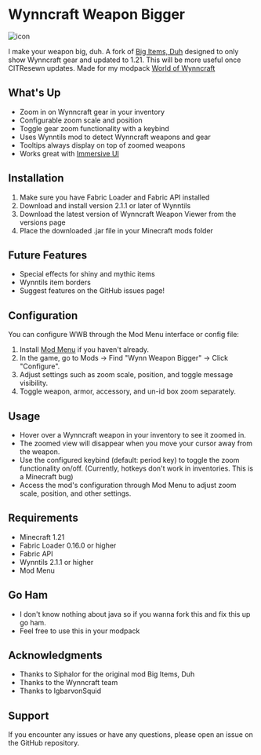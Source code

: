 # Wynncraft Weapon Bigger
![icon](https://github.com/user-attachments/assets/112a222c-fe55-440d-a2b2-efd036931fdb)


I make your weapon big, duh. A fork of [Big Items, Duh](https://modrinth.com/mod/big-items-duh) designed to only show Wynncraft gear and updated to 1.21. This will be more useful once CITResewn updates. Made for my modpack [World of Wynncraft](https://modrinth.com/modpack/world-of-wynncraft)

## What's Up

- Zoom in on Wynncraft gear in your inventory
- Configurable zoom scale and position
- Toggle gear zoom functionality with a keybind
- Uses Wynntils mod to detect Wynncraft weapons and gear
- Tooltips always display on top of zoomed weapons
- Works great with [Immersive UI](https://modrinth.com/mod/immersive-ui)

## Installation

1. Make sure you have Fabric Loader and Fabric API installed
2. Download and install version 2.1.1 or later of Wynntils
3. Download the latest version of Wynncraft Weapon Viewer from the versions page
4. Place the downloaded .jar file in your Minecraft mods folder

## Future Features

- Special effects for shiny and mythic items
- Wynntils item borders
- Suggest features on the GitHub issues page!

## Configuration

You can configure WWB through the Mod Menu interface or config file:

1. Install [Mod Menu](https://modrinth.com/mod/modmenu) if you haven't already.
2. In the game, go to Mods -> Find "Wynn Weapon Bigger" -> Click "Configure".
3. Adjust settings such as zoom scale, position, and toggle message visibility.
4. Toggle weapon, armor, accessory, and un-id box zoom separately.

## Usage

- Hover over a Wynncraft weapon in your inventory to see it zoomed in.
- The zoomed view will disappear when you move your cursor away from the weapon.
- Use the configured keybind (default: period key) to toggle the zoom functionality on/off. (Currently, hotkeys don't work in inventories. This is a Minecraft bug)
- Access the mod's configuration through Mod Menu to adjust zoom scale, position, and other settings.
  
## Requirements

- Minecraft 1.21
- Fabric Loader 0.16.0 or higher
- Fabric API
- Wynntils 2.1.1 or higher
- Mod Menu

## Go Ham

- I don't know nothing about java so if you wanna fork this and fix this up go ham.
- Feel free to use this in your modpack


## Acknowledgments

- Thanks to Siphalor for the original mod Big Items, Duh
- Thanks to the Wynncraft team
- Thanks to IgbarvonSquid

## Support

If you encounter any issues or have any questions, please open an issue on the GitHub repository.

